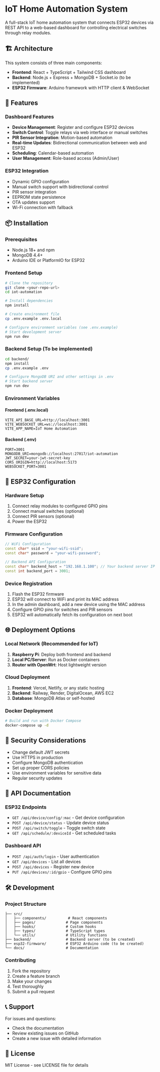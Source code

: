 
# IoT Home Automation System

A full-stack IoT home automation system that connects ESP32 devices via REST API to a web-based dashboard for controlling electrical switches through relay modules.

## 🏗️ Architecture

This system consists of three main components:
- **Frontend**: React + TypeScript + Tailwind CSS dashboard
- **Backend**: Node.js + Express + MongoDB + Socket.io (to be implemented)
- **ESP32 Firmware**: Arduino framework with HTTP client & WebSocket

## 🚀 Features

### Dashboard Features
- **Device Management**: Register and configure ESP32 devices
- **Switch Control**: Toggle relays via web interface or manual switches
- **PIR Sensor Integration**: Motion-based automation
- **Real-time Updates**: Bidirectional communication between web and ESP32
- **Scheduling**: Calendar-based automation
- **User Management**: Role-based access (Admin/User)

### ESP32 Integration
- Dynamic GPIO configuration
- Manual switch support with bidirectional control
- PIR sensor integration
- EEPROM state persistence
- OTA updates support
- Wi-Fi connection with fallback

## 📦 Installation

### Prerequisites
- Node.js 18+ and npm
- MongoDB 4.4+
- Arduino IDE or PlatformIO for ESP32

### Frontend Setup
```bash
# Clone the repository
git clone <your-repo-url>
cd iot-automation

# Install dependencies
npm install

# Create environment file
cp .env.example .env.local

# Configure environment variables (see .env.example)
# Start development server
npm run dev
```

### Backend Setup (To be implemented)
```bash
cd backend/
npm install
cp .env.example .env

# Configure MongoDB URI and other settings in .env
# Start backend server
npm run dev
```

### Environment Variables

#### Frontend (.env.local)
```env
VITE_API_BASE_URL=http://localhost:3001
VITE_WEBSOCKET_URL=ws://localhost:3001
VITE_APP_NAME=IoT Home Automation
```

#### Backend (.env)
```env
PORT=3001
MONGODB_URI=mongodb://localhost:27017/iot-automation
JWT_SECRET=your-jwt-secret-key
CORS_ORIGIN=http://localhost:5173
WEBSOCKET_PORT=3001
```

## 🔧 ESP32 Configuration

### Hardware Setup
1. Connect relay modules to configured GPIO pins
2. Connect manual switches (optional)
3. Connect PIR sensors (optional)
4. Power the ESP32

### Firmware Configuration
```cpp
// WiFi Configuration
const char* ssid = "your-wifi-ssid";
const char* password = "your-wifi-password";

// Backend API Configuration
const char* backend_host = "192.168.1.100"; // Your backend server IP
const int backend_port = 3001;
```

### Device Registration
1. Flash the ESP32 firmware
2. ESP32 will connect to WiFi and print its MAC address
3. In the admin dashboard, add a new device using the MAC address
4. Configure GPIO pins for switches and PIR sensors
5. ESP32 will automatically fetch its configuration on next boot

## 🌐 Deployment Options

### Local Network (Recommended for IoT)
1. **Raspberry Pi**: Deploy both frontend and backend
2. **Local PC/Server**: Run as Docker containers
3. **Router with OpenWrt**: Host lightweight version

### Cloud Deployment
1. **Frontend**: Vercel, Netlify, or any static hosting
2. **Backend**: Railway, Render, DigitalOcean, AWS EC2
3. **Database**: MongoDB Atlas or self-hosted

### Docker Deployment
```bash
# Build and run with Docker Compose
docker-compose up -d
```

## 🔐 Security Considerations

- Change default JWT secrets
- Use HTTPS in production
- Configure MongoDB authentication
- Set up proper CORS policies
- Use environment variables for sensitive data
- Regular security updates

## 📡 API Documentation

### ESP32 Endpoints
- `GET /api/device/config/:mac` - Get device configuration
- `POST /api/device/status` - Update device status
- `POST /api/switch/toggle` - Toggle switch state
- `GET /api/schedule/:deviceId` - Get scheduled tasks

### Dashboard API
- `POST /api/auth/login` - User authentication
- `GET /api/devices` - List all devices
- `POST /api/devices` - Register new device
- `PUT /api/devices/:id/gpio` - Configure GPIO pins

## 🛠️ Development

### Project Structure
```
├── src/
│   ├── components/          # React components
│   ├── pages/              # Page components
│   ├── hooks/              # Custom hooks
│   ├── types/              # TypeScript types
│   └── utils/              # Utility functions
├── backend/                # Backend server (to be created)
├── esp32-firmware/         # ESP32 Arduino code (to be created)
└── docs/                   # Documentation
```

### Contributing
1. Fork the repository
2. Create a feature branch
3. Make your changes
4. Test thoroughly
5. Submit a pull request

## 📞 Support

For issues and questions:
- Check the documentation
- Review existing issues on GitHub
- Create a new issue with detailed information

## 📄 License

MIT License - see LICENSE file for details
